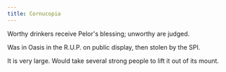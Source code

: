 ```yaml
---
title: Cornucopia
---
```


Worthy drinkers receive Pelor's blessing; unworthy are judged.

Was in Oasis in the R.U.P. on public display, then stolen by the SPI.

It is very large. Would take several strong people to lift it out of its mount.
